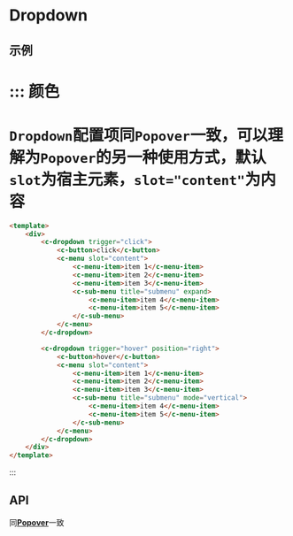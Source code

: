 # Dropdown


## 示例


::: 颜色
===
`Dropdown`配置项同`Popover`一致，可以理解为`Popover`的另一种使用方式，默认`slot`为宿主元素，`slot="content"`为内容
===
```html
<template>
	<div>
		<c-dropdown trigger="click">
			<c-button>click</c-button>
			<c-menu slot="content">
				<c-menu-item>item 1</c-menu-item>
				<c-menu-item>item 2</c-menu-item>
				<c-menu-item>item 3</c-menu-item>
				<c-sub-menu title="submenu" expand>
					<c-menu-item>item 4</c-menu-item>
					<c-menu-item>item 5</c-menu-item>
				</c-sub-menu>
			</c-menu>
		</c-dropdown>

		<c-dropdown trigger="hover" position="right">
			<c-button>hover</c-button>
			<c-menu slot="content">
				<c-menu-item>item 1</c-menu-item>
				<c-menu-item>item 2</c-menu-item>
				<c-menu-item>item 3</c-menu-item>
				<c-sub-menu title="submenu" mode="vertical">
					<c-menu-item>item 4</c-menu-item>
					<c-menu-item>item 5</c-menu-item>
				</c-sub-menu>
			</c-menu>
		</c-dropdown>
	</div>
</template>
```
:::


## API

同[**Popover**](#/popover)一致
